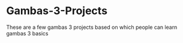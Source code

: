 # Gambas-3-Projects
These are a few gambas 3 projects based on which people can learn gambas 3 basics
